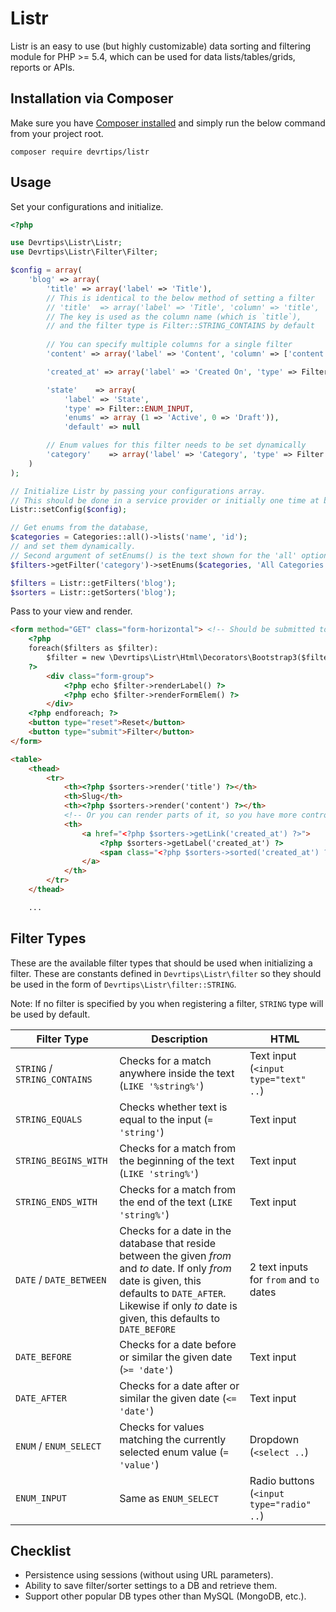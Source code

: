 # Listr

Listr is an easy to use (but highly customizable) data sorting and filtering module for PHP >= 5.4, which can be used for data lists/tables/grids, reports or APIs.


## Installation via Composer

Make sure you have [Composer installed](https://getcomposer.org/doc/00-intro.md#globally) and simply run the below command from your project root.

`composer require devrtips/listr`

## Usage

Set your configurations and initialize.
```php
<?php

use Devrtips\Listr\Listr;
use Devrtips\Listr\Filter\Filter;

$config = array( 
    'blog' => array(
    	'title' => array('label' => 'Title'),
    	// This is identical to the below method of setting a filter
        // 'title' 	=> array('label' => 'Title', 'column' => 'title', 'type' => Filter::STRING_CONTAINS),
        // The key is used as the column name (which is `title`),
        // and the filter type is Filter::STRING_CONTAINS by default
        
        // You can specify multiple columns for a single filter
        'content' => array('label' => 'Content', 'column' => ['content', 'summary']),

        'created_at' => array('label' => 'Created On', 'type' => Filter::DATE),

        'state'    => array(
        	'label' => 'State', 
        	'type' => Filter::ENUM_INPUT, 
        	'enums' => array (1 => 'Active', 0 => 'Draft')), 
        	'default' => null

        // Enum values for this filter needs to be set dynamically
        'category'    => array('label' => 'Category', 'type' => Filter::ENUM_SELECT)
    )
);

// Initialize Listr by passing your configurations array.
// This should be done in a service provider or initially one time at bootstrap.
Listr::setConfig($config);

// Get enums from the database,
$categories = Categories::all()->lists('name', 'id');
// and set them dynamically.
// Second argument of setEnums() is the text shown for the 'all' option.
$filters->getFilter('category')->setEnums($categories, 'All Categories');

$filters = Listr::getFilters('blog');
$sorters = Listr::getSorters('blog');
```

Pass to your view and render.
```html
<form method="GET" class="form-horizontal"> <!-- Should be submitted to the current page -->
    <?php 
	foreach($filters as $filter): 
		$filter = new \Devrtips\Listr\Html\Decorators\Bootstrap3($filter);
	?>
        <div class="form-group">
            <?php echo $filter->renderLabel() ?>
            <?php echo $filter->renderFormElem() ?>
        </div>
    <?php endforeach; ?>
    <button type="reset">Reset</button>
    <button type="submit">Filter</button>
</form>

<table>
    <thead>
        <tr>
            <th><?php $sorters->render('title') ?></th>
            <th>Slug</th>
            <th><?php $sorters->render('content') ?></th>
            <!-- Or you can render parts of it, so you have more control -->
            <th>
                <a href="<?php $sorters->getLink('created_at') ?>">
                    <?php $sorters->getLabel('created_at') ?>
                    <span class="<?php $sorters->sorted('created_at') ? 'up' : 'down' ?>"></span>
                </a>
            </th>
        </tr>
    </thead>

    ...
```

## Filter Types

These are the available filter types that should be used when initializing a filter. These are constants defined in `Devrtips\Listr\filter` so they should be used in the form of `Devrtips\Listr\filter::STRING`. 

Note: If no filter is specified by you when registering a filter, `STRING` type will be used by default.  


| Filter Type        | Description | HTML |
|--------------------|-------------|-------------|
| `STRING` / `STRING_CONTAINS`    | Checks for a match anywhere inside the text (`LIKE '%string%'`) | Text input (`<input type="text" ..`) |
| `STRING_EQUALS`      | Checks whether text is equal to the input (`= 'string'`) | Text input |
| `STRING_BEGINS_WITH` | Checks for a match from the beginning of the text (`LIKE 'string%'`) | Text input |
| `STRING_ENDS_WITH` | Checks for a match from the end of the text (`LIKE 'string%'`) | Text input |
| `DATE` / `DATE_BETWEEN` | Checks for a date in the database that reside between the given _from_ and _to_ date. If only _from_ date is given, this defaults to `DATE_AFTER`. Likewise if only _to_ date is given, this defaults to `DATE_BEFORE` | 2 text inputs for `from` and `to` dates |
| `DATE_BEFORE` | Checks for a date before or similar the given date (`>= 'date'`) | Text input |
| `DATE_AFTER` | Checks for a date after or similar the given date (`<= 'date'`) | Text input |
| `ENUM` / `ENUM_SELECT` | Checks for values matching the currently selected enum value (`= 'value'`) | Dropdown (`<select ..`) |
| `ENUM_INPUT` | Same as `ENUM_SELECT` | Radio buttons (`<input type="radio" ..`) |



## Checklist

- Persistence using sessions (without using URL parameters).
- Ability to save filter/sorter settings to a DB and retrieve them.
- Support other popular DB types other than MySQL (MongoDB, etc.).